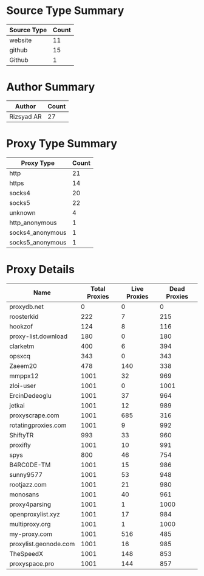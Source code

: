 # Source Type Summary

| Source Type | Count |
|-------------|-------|
| website | 11 |
| github | 15 |
| Github | 1 |


# Author Summary

| Author | Count |
|--------|-------|
| Rizsyad AR | 27 |


# Proxy Type Summary

| Proxy Type | Count |
|------------|-------|
| http | 21 |
| https | 14 |
| socks4 | 20 |
| socks5 | 22 |
| unknown | 4 |
| http_anonymous | 1 |
| socks4_anonymous | 1 |
| socks5_anonymous | 1 |


# Proxy Details

| Name | Total Proxies | Live Proxies | Dead Proxies |
|------|---------------|--------------|---------------|
| proxydb.net | 0 | 0 | 0 |
| roosterkid | 222 | 7 | 215 |
| hookzof | 124 | 8 | 116 |
| proxy-list.download | 180 | 0 | 180 |
| clarketm | 400 | 6 | 394 |
| opsxcq | 343 | 0 | 343 |
| Zaeem20 | 478 | 140 | 338 |
| mmppx12 | 1001 | 32 | 969 |
| zloi-user | 1001 | 0 | 1001 |
| ErcinDedeoglu | 1001 | 37 | 964 |
| jetkai | 1001 | 12 | 989 |
| proxyscrape.com | 1001 | 685 | 316 |
| rotatingproxies.com | 1001 | 9 | 992 |
| ShiftyTR | 993 | 33 | 960 |
| proxifly | 1001 | 10 | 991 |
| spys | 800 | 46 | 754 |
| B4RC0DE-TM | 1001 | 15 | 986 |
| sunny9577 | 1001 | 53 | 948 |
| rootjazz.com | 1001 | 21 | 980 |
| monosans | 1001 | 40 | 961 |
| proxy4parsing | 1001 | 1 | 1000 |
| openproxylist.xyz | 1001 | 17 | 984 |
| multiproxy.org | 1001 | 1 | 1000 |
| my-proxy.com | 1001 | 516 | 485 |
| proxylist.geonode.com | 1001 | 16 | 985 |
| TheSpeedX | 1001 | 148 | 853 |
| proxyspace.pro | 1001 | 144 | 857 |
